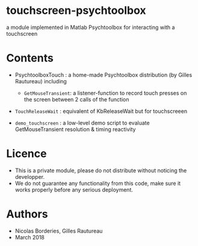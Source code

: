 # touchscreen-psychtoolbox
a module implemented in Matlab Psychtoolbox for interacting with a touchscreen

# Contents

* PsychtoolboxTouch : a home-made Psychtoolbox distribution (by Gilles Rautureau) including 
  * `GetMouseTransient`: a listener-function to record touch presses on the screen between 2 calls of the function

* `TouchReleaseWait` : equivalent of KbReleaseWait but for touchscreeen
* `demo_touchscreen` : a low-level demo script to evaluate GetMouseTransient resolution & timing reactivity


# Licence
- This is a private module, please do not distribute without noticing the developper.
- We do not guarantee any functionality from this code, make sure it works properly before any serious deployment.

# Authors
- Nicolas Borderies, Gilles Rautureau
- March 2018
